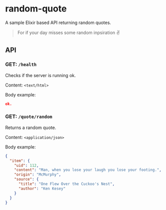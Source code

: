 # random-quote

A sample Elixir based API returning random quotes.

> For if your day misses some random inpsiration :v:

## API

### GET: `/health`

Checks if the server is running ok.

Content: `<text/html>`

Body example:

```json
ok.
```

### GET: `/quote/random`

Returns a random quote.

Content: `<application/json>`

Body example:

```json
{
  "item": {
    "uid": 112,
    "content": "Man, when you lose your laugh you lose your footing.",
    "origin": "McMurphy",
    "source": {
      "title": "One Flew Over the Cuckoo's Nest",
      "author": "Ken Kesey"
    }
  }
}
```
